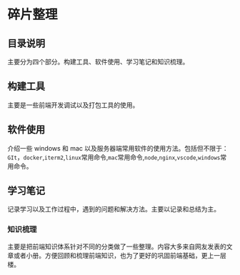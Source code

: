 # 碎片整理

## 目录说明

主要分为四个部分。构建工具、软件使用、学习笔记和知识梳理。

## 构建工具

主要是一些前端开发调试以及打包工具的使用。

## 软件使用

介绍一些 windows 和 mac 以及服务器端常用软件的使用方法。包括但不限于：`GIt`，`docker`,`iterm2`,`linux`常用命令,`mac`常用命令,`node`,`nginx`,`vscode`,`windows`常用命令。

## 学习笔记

记录学习以及工作过程中，遇到的问题和解决方法。主要以记录和总结为主。

### 知识梳理

主要是把前端知识体系针对不同的分类做了一些整理。内容大多来自网友发表的文章或者小册。方便回顾和梳理前端知识，也为了更好的巩固前端基础，更上一层楼。
